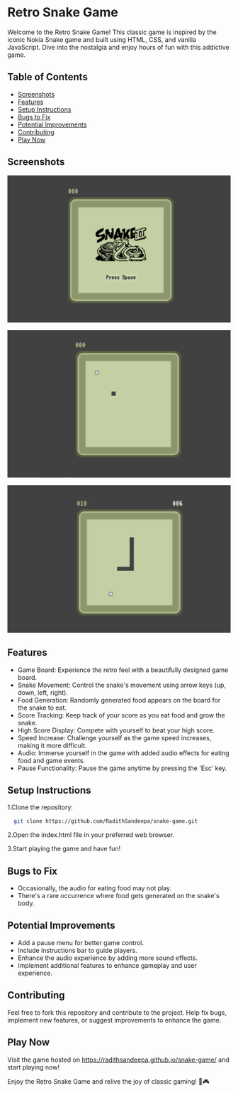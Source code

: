 
# Retro Snake Game

Welcome to the Retro Snake Game! This classic game is inspired by the iconic Nokia Snake game and built using HTML, CSS, and vanilla JavaScript. Dive into the nostalgia and enjoy hours of fun with this addictive game.

## Table of Contents

- [Screenshots](#Screenshots)
- [Features](#Features)
- [Setup Instructions](#Setup-Instructions)
- [Bugs to Fix](#Bugs-to-Fix)
- [Potential Improvements](#Potential-Improvements)
- [Contributing](#Contributing)
- [Play Now](#Play-Now)

## Screenshots
<a id="Screenshots"></a>

![Game start](https://github.com/RadithSandeepa/snake-game/blob/main/Images/gamestart.png)

![Game play1](https://github.com/RadithSandeepa/snake-game/blob/main/Images/gameplay1.png)

![Game play2](https://github.com/RadithSandeepa/snake-game/blob/main/Images/gameplay2.png)

## Features
<a id="Features"></a>

- Game Board: Experience the retro feel with a beautifully designed game board.
- Snake Movement: Control the snake's movement using arrow keys (up, down, left, right).
- Food Generation: Randomly generated food appears on the board for the snake to eat.
- Score Tracking: Keep track of your score as you eat food and grow the snake.
- High Score Display: Compete with yourself to beat your high score.
- Speed Increase: Challenge yourself as the game speed increases, making it more difficult.
- Audio: Immerse yourself in the game with added audio effects for eating food and game events.
- Pause Functionality: Pause the game anytime by pressing the 'Esc' key.


## Setup Instructions
<a id="Setup-Instructions"></a>

  1.Clone the repository:

```bash
  git clone https://github.com/RadithSandeepa/snake-game.git
```


 2.Open the index.html file in your preferred web browser.

 3.Start playing the game and have fun!
    
## Bugs to Fix
<a id="Bugs-to-Fix"></a>


- Occasionally, the audio for eating food may not play.
- There's a rare occurrence where food gets generated on the snake's body.
  
## Potential Improvements
<a id="Potential-Improvements"></a>

- Add a pause menu for better game control.
- Include instructions bar to guide players.
- Enhance the audio experience by adding more sound effects.
- Implement additional features to enhance gameplay and user experience.
  <a id="Contributing"></a>
## Contributing


Feel free to fork this repository and contribute to the project. Help fix bugs, implement new features, or suggest improvements to enhance the game.


## Play Now
<a id="Play-Now"></a>

Visit the game hosted on https://radithsandeepa.github.io/snake-game/ and start playing now!

Enjoy the Retro Snake Game and relive the joy of classic gaming! 🐍🎮
